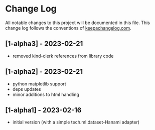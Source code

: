# Change Log
All notable changes to this project will be documented in this file. This change log follows the conventions of [keepachangelog.com](http://keepachangelog.com/).


## [1-alpha3] - 2023-02-21
- removed kind-clerk references from library code

## [1-alpha2] - 2023-02-21
- python matplotlib support
- deps updates
- minor additions to html handling

## [1-alpha1] - 2023-02-16
- initial version (with a simple tech.ml.dataset-Hanami adapter)

